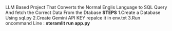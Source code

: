 LLM Based Project
That Converts the Normal Englis Language to SQL Query And fetch the Correct Data From the Dtabase
**STEPS**
1.Create a Database Using sql.py
2.Create Gemini API KEY repalce it in env.txt
3.Run oncommand Line : **steramlit run app.py**

